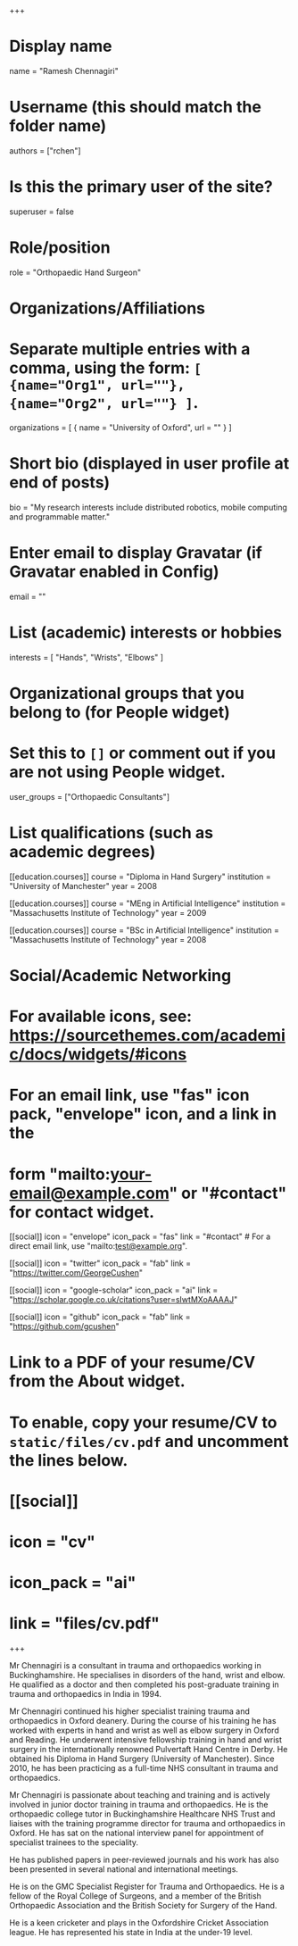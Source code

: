 +++
# Display name
name = "Ramesh Chennagiri"

# Username (this should match the folder name)
authors = ["rchen"]

# Is this the primary user of the site?
superuser = false

# Role/position
role = "Orthopaedic Hand Surgeon"

# Organizations/Affiliations
#   Separate multiple entries with a comma, using the form: `[ {name="Org1", url=""}, {name="Org2", url=""} ]`.
organizations = [ { name = "University of Oxford", url = "" } ]

# Short bio (displayed in user profile at end of posts)
bio = "My research interests include distributed robotics, mobile computing and programmable matter."

# Enter email to display Gravatar (if Gravatar enabled in Config)
email = ""

# List (academic) interests or hobbies
interests = [
  "Hands",
  "Wrists",
  "Elbows"
]

# Organizational groups that you belong to (for People widget)
#   Set this to `[]` or comment out if you are not using People widget.
user_groups = ["Orthopaedic Consultants"]

# List qualifications (such as academic degrees)
[[education.courses]]
  course = "Diploma in Hand Surgery"
  institution = "University of Manchester"
  year = 2008

[[education.courses]]
  course = "MEng in Artificial Intelligence"
  institution = "Massachusetts Institute of Technology"
  year = 2009

[[education.courses]]
  course = "BSc in Artificial Intelligence"
  institution = "Massachusetts Institute of Technology"
  year = 2008

# Social/Academic Networking
# For available icons, see: https://sourcethemes.com/academic/docs/widgets/#icons
#   For an email link, use "fas" icon pack, "envelope" icon, and a link in the
#   form "mailto:your-email@example.com" or "#contact" for contact widget.

[[social]]
  icon = "envelope"
  icon_pack = "fas"
  link = "#contact"  # For a direct email link, use "mailto:test@example.org".

[[social]]
  icon = "twitter"
  icon_pack = "fab"
  link = "https://twitter.com/GeorgeCushen"

[[social]]
  icon = "google-scholar"
  icon_pack = "ai"
  link = "https://scholar.google.co.uk/citations?user=sIwtMXoAAAAJ"

[[social]]
  icon = "github"
  icon_pack = "fab"
  link = "https://github.com/gcushen"

# Link to a PDF of your resume/CV from the About widget.
# To enable, copy your resume/CV to `static/files/cv.pdf` and uncomment the lines below.
# [[social]]
#   icon = "cv"
#   icon_pack = "ai"
#   link = "files/cv.pdf"

+++

Mr Chennagiri is a consultant in trauma and orthopaedics working in Buckinghamshire. He specialises in disorders of the hand, wrist and elbow. He qualified as a doctor and then completed his post-graduate training in trauma and orthopaedics in India in 1994.

Mr Chennagiri continued his higher specialist training trauma and orthopaedics in Oxford deanery. During the course of his training he has worked with experts in hand and wrist as well as elbow surgery in Oxford and Reading. He underwent intensive fellowship training in hand and wrist surgery in the internationally renowned Pulvertaft Hand Centre in Derby. He obtained his Diploma in Hand Surgery (University of Manchester). Since 2010, he has been practicing as a full-time NHS consultant in trauma and orthopaedics.

Mr Chennagiri is passionate about teaching and training and is actively involved in junior doctor training in trauma and orthopaedics. He is the orthopaedic college tutor in Buckinghamshire Healthcare NHS Trust and liaises with the training programme director for trauma and orthopaedics in Oxford. He has sat on the national interview panel for appointment of specialist trainees to the speciality.

He has published papers in peer-reviewed journals and his work has also been presented in several national and international meetings.

He is on the GMC Specialist Register for Trauma and Orthopaedics. He is a fellow of the Royal College of Surgeons, and a member of the British Orthopaedic Association and the British Society for Surgery of the Hand.

He is a keen cricketer and plays in the Oxfordshire Cricket Association league. He has represented his state in India at the under-19 level.
